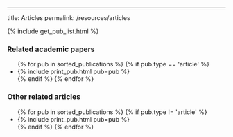 ---
title: Articles
permalink: /resources/articles

{% include get_pub_list.html %}

### Related academic papers
<ul>
  {% for pub in sorted_publications %}
     {% if pub.type == 'article' %}
     <li> {% include print_pub.html pub=pub %} </li>
     {% endif %}
  {% endfor %}
</ul>

### Other related articles
<ul>
  {% for pub in sorted_publications %}
     {% if pub.type != 'article' %}
     <li> {% include print_pub.html pub=pub %} </li>
     {% endif %}
  {% endfor %}
</ul>
